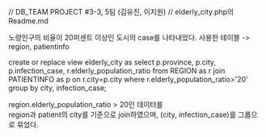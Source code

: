 // DB_TEAM PROJECT #3-3, 5팀 (김유진, 이지원) 
// elderly_city.php의 Readme.md

노령인구의 비율이 20퍼센트 이상인 도시의 case를 나타내었다.
사용한 테이블 -> region, patientinfo

create or replace view elderly_city as 
        select p.province, p.city, p.infection_case, r.elderly_population_ratio 
        from REGION as r join PATIENTINFO as p on r.city=p.city 
        where r.elderly_population_ratio>'20'
        group by city, infection_case;
        
 
region.elderly_population_ratio > 20인 데이터를  
region과 patient의 city를 기준으로 join하였으며,
(city, infection_case)를 그룹으로 묶었다.
